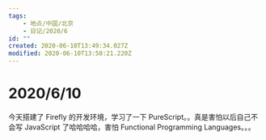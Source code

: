 ```yaml
---
tags:
    - 地点/中国/北京
    - 日记/2020/6
id: ""
created: 2020-06-10T13:49:34.027Z
modified: 2020-06-10T13:50:21.220Z
---
```

# 2020/6/10

今天搭建了 Firefly 的开发环境，学习了一下 PureScript。。真是害怕以后自己不会写 JavaScript 了哈哈哈哈，害怕 Functional Programming Languages。。。